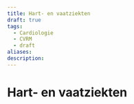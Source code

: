 ```yaml
---
title: Hart- en vaatziekten
draft: true
tags:
  - Cardiologie
  - CVRM
  - draft
aliases: 
description:
---
```


# Hart- en vaatziekten

